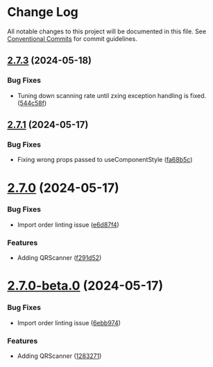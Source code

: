 # Change Log

All notable changes to this project will be documented in this file.
See [Conventional Commits](https://conventionalcommits.org) for commit guidelines.

## [2.7.3](https://github.com/apolyanov/impulse-ui/compare/v2.7.2...v2.7.3) (2024-05-18)


### Bug Fixes

* Tuning down scanning rate until zxing exception handling is fixed. ([544c58f](https://github.com/apolyanov/impulse-ui/commit/544c58fdcb9300326c931633422a8a17d305643b))





## [2.7.1](https://github.com/apolyanov/impulse-ui/compare/v2.7.0...v2.7.1) (2024-05-17)


### Bug Fixes

* Fixing wrong props passed to useComponentStyle ([fa68b5c](https://github.com/apolyanov/impulse-ui/commit/fa68b5c3a04067db0bcbbbe6a084b1da8baaa86f))





# [2.7.0](https://github.com/apolyanov/impulse-ui/compare/v2.6.1...v2.7.0) (2024-05-17)


### Bug Fixes

* Import order linting issue ([e6d87f4](https://github.com/apolyanov/impulse-ui/commit/e6d87f43440e5369ba7a94107ebe542e77eb7e0c))


### Features

* Adding QRScanner ([f291d52](https://github.com/apolyanov/impulse-ui/commit/f291d529aa5df973083eee90594f9b6a06350a1b))





# [2.7.0-beta.0](https://github.com/apolyanov/impulse-ui/compare/v2.6.1...v2.7.0-beta.0) (2024-05-17)


### Bug Fixes

* Import order linting issue ([6ebb974](https://github.com/apolyanov/impulse-ui/commit/6ebb97466c18e20cba2856bb6618ac7a1d1441fc))


### Features

* Adding QRScanner ([1283271](https://github.com/apolyanov/impulse-ui/commit/12832715fcbf6ab78911ae911c305baeef98d148))
